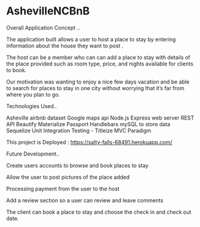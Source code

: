 # AshevilleNCBnB

Overall Application Concept ..

  The application built allows a user to  host a place to stay by entering information about the house they want to post .

  The host can be a member who can can add a place to stay with details of the place provided such as room type, price, and nights available for clients to book. 

  Our motivation was wanting to enjoy a nice few days vacation and be able to search for places to stay in one city without worrying that it’s far from where you plan to go. 

Technologies Used..

  Asheville airbnb dataset
  Google maps api
  Node.js
  Express web server
  REST API
  Beautify
  Materialize
  Passport
  Handlebars
  mySQL to store data
  Sequelize
  Unit Integration Testing - Titleize
  MVC Paradigm
  
  
This project is Deployed :
https://salty-falls-68491.herokuapp.com/

Future Development..

  Create users accounts to browse and book places to stay

  Allow the user to post pictures of the place added

  Processing payment from the user to the host

  Add a review section so a user can review and leave  comments

  The client can book a place to stay and choose the check in and check out date.


